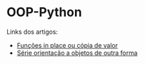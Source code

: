 # OOP-Python

Links dos artigos:

- [Funções in place ou cópia de valor](https://dev.to/acaverna/funcoes-in-place-ou-copia-de-valor-41hl)
- [Série orientação a objetos de outra forma](https://dev.to/eduardoklosowski/series/12069)
